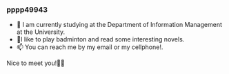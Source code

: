 ### pppp49943


- 📖 I am currently studying at the Department of Information Management at the University.
- 🏸I like to play badminton and read some interesting novels.
- 📫 You can reach me by my email or my cellphone!.

Nice to meet you!🤝🤝
